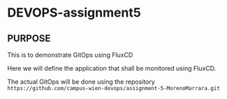 # DEVOPS-assignment5

## PURPOSE
This is to demonstrate GitOps using FluxCD

Here we will define the application that shall be monitored using FluxCD.

The actual GitOps will be done using the repository
```https://github.com/campus-wien-devops/assignment-5-MorenoMarrara.git```